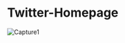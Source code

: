 # Twitter-Homepage
![Capture1](https://user-images.githubusercontent.com/98339019/151217113-c7d68799-69cb-4868-a1ba-11379ca9f866.PNG)
